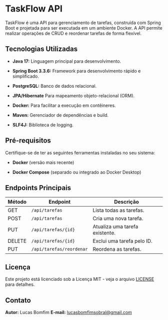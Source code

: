 # TaskFlow API
TaskFlow é uma API para gerenciamento de tarefas, construída com Spring Boot e projetada para ser executada em um ambiente Docker. A API permite realizar operações de CRUD e reordenar tarefas de forma flexível.

## Tecnologias Utilizadas
- **Java 17:** Linguagem principal para desenvolvimento.


- **Spring Boot 3.3.6:** Framework para desenvolvimento rápido e simplificado.


- **PostgreSQL:** Banco de dados relacional.


- **JPA/Hibernate** Para mapeamento objeto-relacional (ORM).


- **Docker:** Para facilitar a execução em contêineres.


- **Maven:** Gerenciador de dependências e build.


- **SLF4J:** Biblioteca de logging.

## Pré-requisitos
Certifique-se de ter as seguintes ferramentas instaladas no seu sistema:

- **Docker** (versão mais recente)


- **Docker Compose** (separado ou integrado ao Docker Desktop)

## Endpoints Principais
| Método  | Endpoint                  | Descrição                           |
|---------|---------------------------|-------------------------------------|
| GET     | `/api/tarefas`            | Lista todas as tarefas.            |
| POST    | `/api/tarefas`            | Cria uma nova tarefa.              |
| PUT     | `/api/tarefas/{id}`       | Atualiza uma tarefa existente.     |
| DELETE  | `/api/tarefas/{id}`       | Exclui uma tarefa pelo ID.         |
| PUT     | `/api/tarefas/reordenar`  | Reordena as tarefas.               |

## Licença
Este projeto está licenciado sob a Licença MIT - veja o arquivo [LICENSE](LICENSE) para detalhes.

## Contato
**Autor:** Lucas Bomfim
**E-mail:** lucasbomfimsobral@gmail.com